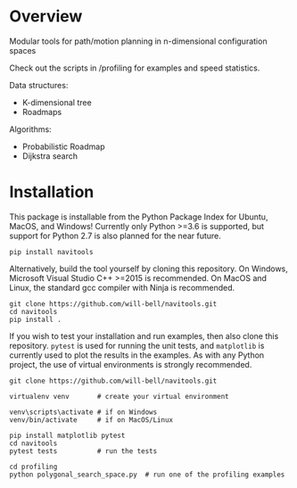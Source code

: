 # Overview
Modular tools for path/motion planning in n-dimensional configuration spaces

Check out the scripts in /profiling for examples and speed statistics.

Data structures:
- K-dimensional tree
- Roadmaps

Algorithms:
- Probabilistic Roadmap
- Dijkstra search

# Installation
This package is installable from the Python Package Index for Ubuntu, MacOS, and Windows! Currently only Python >=3.6 is supported, but support for Python 2.7 is also planned for the near future.

```
pip install navitools
```

Alternatively, build the tool yourself by cloning this repository. On Windows, Microsoft Visual Studio C++ >=2015 is recommended. On MacOS and Linux, the standard gcc compiler with Ninja is recommended.

```
git clone https://github.com/will-bell/navitools.git
cd navitools
pip install .
```

If you wish to test your installation and run examples, then also clone this repository. `pytest` is used for running the unit tests, and `matplotlib` is currently used to plot the results in the examples. As with any Python project, the use of virtual environments is strongly recommended.

```
git clone https://github.com/will-bell/navitools.git

virtualenv venv       # create your virtual environment

venv\scripts\activate # if on Windows
venv/bin/activate     # if on MacOS/Linux

pip install matplotlib pytest
cd navitools
pytest tests          # run the tests

cd profiling
python polygonal_search_space.py  # run one of the profiling examples
```
